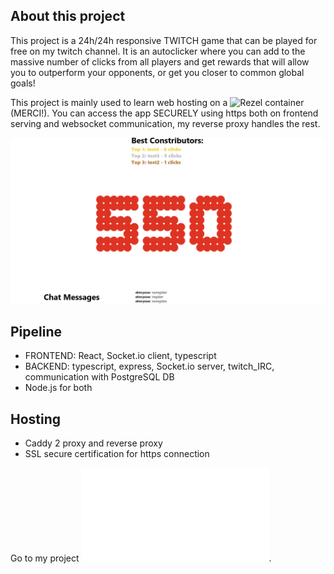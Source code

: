 ## About this project

This project is a 24h/24h responsive TWITCH game that can be played for free on my twitch channel.
It is an autoclicker where you can add to the massive number of clicks from all players and get
rewards that will allow you to outperform your opponents, or get you closer to common global goals!

This project is mainly used to learn web hosting on a ![Rezel](https://rezel.net/) container (MERCI!).
You can access the app SECURELY using https both on frontend serving and websocket communication, 
my reverse proxy handles the rest.

![Project Image](/IMAGES/SS_1.png)

## Pipeline
- FRONTEND: React, Socket.io client, typescript
- BACKEND: typescript, express, Socket.io server, twitch_IRC, communication with PostgreSQL DB
- Node.js for both

## Hosting
- Caddy 2 proxy and reverse proxy
- SSL secure certification for https connection

Go to my project ![HERE](www.008032025.xyz).

